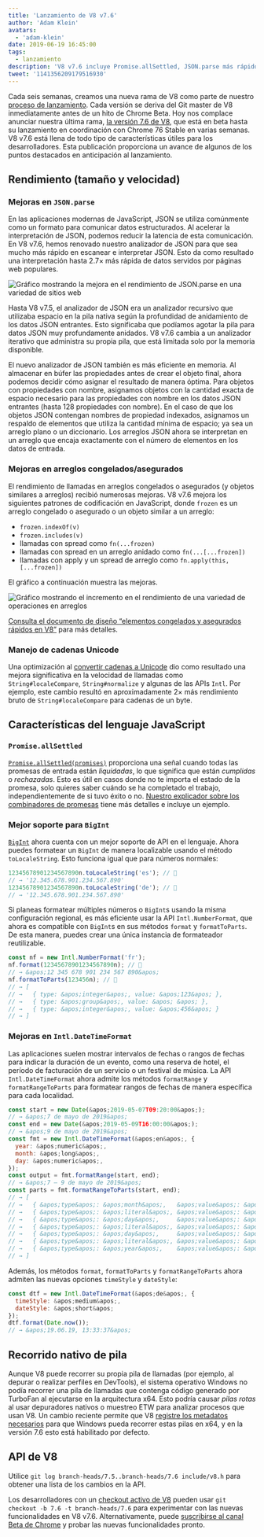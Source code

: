 ```yaml
---
title: 'Lanzamiento de V8 v7.6'
author: 'Adam Klein'
avatars:
  - 'adam-klein'
date: 2019-06-19 16:45:00
tags:
  - lanzamiento
description: 'V8 v7.6 incluye Promise.allSettled, JSON.parse más rápido, BigInts localizados, arreglos congelados/asegurados más veloces ¡y mucho más!'
tweet: '1141356209179516930'
---
```

Cada seis semanas, creamos una nueva rama de V8 como parte de nuestro [proceso de lanzamiento](/docs/release-process). Cada versión se deriva del Git master de V8 inmediatamente antes de un hito de Chrome Beta. Hoy nos complace anunciar nuestra última rama, [la versión 7.6 de V8](https://chromium.googlesource.com/v8/v8.git/+log/branch-heads/7.6), que está en beta hasta su lanzamiento en coordinación con Chrome 76 Stable en varias semanas. V8 v7.6 está llena de todo tipo de características útiles para los desarrolladores. Esta publicación proporciona un avance de algunos de los puntos destacados en anticipación al lanzamiento.

<!--truncate-->
## Rendimiento (tamaño y velocidad)

### Mejoras en `JSON.parse`

En las aplicaciones modernas de JavaScript, JSON se utiliza comúnmente como un formato para comunicar datos estructurados. Al acelerar la interpretación de JSON, podemos reducir la latencia de esta comunicación. En V8 v7.6, hemos renovado nuestro analizador de JSON para que sea mucho más rápido en escanear e interpretar JSON. Esto da como resultado una interpretación hasta 2.7× más rápida de datos servidos por páginas web populares.

![Gráfico mostrando la mejora en el rendimiento de `JSON.parse` en una variedad de sitios web](/_img/v8-release-76/json-parsing.svg)

Hasta V8 v7.5, el analizador de JSON era un analizador recursivo que utilizaba espacio en la pila nativa según la profundidad de anidamiento de los datos JSON entrantes. Esto significaba que podíamos agotar la pila para datos JSON muy profundamente anidados. V8 v7.6 cambia a un analizador iterativo que administra su propia pila, que está limitada solo por la memoria disponible.

El nuevo analizador de JSON también es más eficiente en memoria. Al almacenar en búfer las propiedades antes de crear el objeto final, ahora podemos decidir cómo asignar el resultado de manera óptima. Para objetos con propiedades con nombre, asignamos objetos con la cantidad exacta de espacio necesario para las propiedades con nombre en los datos JSON entrantes (hasta 128 propiedades con nombre). En el caso de que los objetos JSON contengan nombres de propiedad indexados, asignamos un respaldo de elementos que utiliza la cantidad mínima de espacio; ya sea un arreglo plano o un diccionario. Los arreglos JSON ahora se interpretan en un arreglo que encaja exactamente con el número de elementos en los datos de entrada.

### Mejoras en arreglos congelados/asegurados

El rendimiento de llamadas en arreglos congelados o asegurados (y objetos similares a arreglos) recibió numerosas mejoras. V8 v7.6 mejora los siguientes patrones de codificación en JavaScript, donde `frozen` es un arreglo congelado o asegurado o un objeto similar a un arreglo:

- `frozen.indexOf(v)`
- `frozen.includes(v)`
- llamadas con spread como `fn(...frozen)`
- llamadas con spread en un arreglo anidado como `fn(...[...frozen])`
- llamadas con apply y un spread de arreglo como `fn.apply(this, [...frozen])`

El gráfico a continuación muestra las mejoras.

![Gráfico mostrando el incremento en el rendimiento de una variedad de operaciones en arreglos](/_img/v8-release-76/frozen-sealed-elements.svg)

[Consulta el documento de diseño “elementos congelados y asegurados rápidos en V8”](https://bit.ly/fast-frozen-sealed-elements-in-v8) para más detalles.

### Manejo de cadenas Unicode

Una optimización al [convertir cadenas a Unicode](https://chromium.googlesource.com/v8/v8/+/734c1456d942a03d79aab4b3b0e57afbc803ceea) dio como resultado una mejora significativa en la velocidad de llamadas como `String#localeCompare`, `String#normalize` y algunas de las APIs `Intl`. Por ejemplo, este cambio resultó en aproximadamente 2× más rendimiento bruto de `String#localeCompare` para cadenas de un byte.

## Características del lenguaje JavaScript

### `Promise.allSettled`

[`Promise.allSettled(promises)`](/features/promise-combinators#promise.allsettled) proporciona una señal cuando todas las promesas de entrada están _liquidadas_, lo que significa que están _cumplidas_ o _rechazadas_. Esto es útil en casos donde no te importa el estado de la promesa, solo quieres saber cuándo se ha completado el trabajo, independientemente de si tuvo éxito o no. [Nuestro explicador sobre los combinadores de promesas](/features/promise-combinators) tiene más detalles e incluye un ejemplo.

### Mejor soporte para `BigInt`

[`BigInt`](/features/bigint) ahora cuenta con un mejor soporte de API en el lenguaje. Ahora puedes formatear un `BigInt` de manera localizable usando el método `toLocaleString`. Esto funciona igual que para números normales:

```js
12345678901234567890n.toLocaleString('es'); // 🐌
// → '12.345.678.901.234.567.890'
12345678901234567890n.toLocaleString('de'); // 🐌
// → '12.345.678.901.234.567.890'
```

Si planeas formatear múltiples números o `BigInt`s usando la misma configuración regional, es más eficiente usar la API `Intl.NumberFormat`, que ahora es compatible con `BigInt`s en sus métodos `format` y `formatToParts`. De esta manera, puedes crear una única instancia de formateador reutilizable.

```js
const nf = new Intl.NumberFormat('fr');
nf.format(12345678901234567890n); // 🚀
// → &apos;12 345 678 901 234 567 890&apos;
nf.formatToParts(123456n); // 🚀
// → [
// →   { type: &apos;integer&apos;, value: &apos;123&apos; },
// →   { type: &apos;group&apos;, value: &apos; &apos; },
// →   { type: &apos;integer&apos;, value: &apos;456&apos; }
// → ]
```

### Mejoras en `Intl.DateTimeFormat`

Las aplicaciones suelen mostrar intervalos de fechas o rangos de fechas para indicar la duración de un evento, como una reserva de hotel, el período de facturación de un servicio o un festival de música. La API `Intl.DateTimeFormat` ahora admite los métodos `formatRange` y `formatRangeToParts` para formatear rangos de fechas de manera específica para cada localidad.

```js
const start = new Date(&apos;2019-05-07T09:20:00&apos;);
// → &apos;7 de mayo de 2019&apos;
const end = new Date(&apos;2019-05-09T16:00:00&apos;);
// → &apos;9 de mayo de 2019&apos;
const fmt = new Intl.DateTimeFormat(&apos;en&apos;, {
  year: &apos;numeric&apos;,
  month: &apos;long&apos;,
  day: &apos;numeric&apos;,
});
const output = fmt.formatRange(start, end);
// → &apos;7 – 9 de mayo de 2019&apos;
const parts = fmt.formatRangeToParts(start, end);
// → [
// →   { &apos;type&apos;: &apos;month&apos;,   &apos;value&apos;: &apos;mayo&apos;,  &apos;source&apos;: &apos;shared&apos; },
// →   { &apos;type&apos;: &apos;literal&apos;, &apos;value&apos;: &apos; &apos;,    &apos;source&apos;: &apos;shared&apos; },
// →   { &apos;type&apos;: &apos;day&apos;,     &apos;value&apos;: &apos;7&apos;,    &apos;source&apos;: &apos;startRange&apos; },
// →   { &apos;type&apos;: &apos;literal&apos;, &apos;value&apos;: &apos; – &apos;,  &apos;source&apos;: &apos;shared&apos; },
// →   { &apos;type&apos;: &apos;day&apos;,     &apos;value&apos;: &apos;9&apos;,    &apos;source&apos;: &apos;endRange&apos; },
// →   { &apos;type&apos;: &apos;literal&apos;, &apos;value&apos;: &apos;, &apos;,   &apos;source&apos;: &apos;shared&apos; },
// →   { &apos;type&apos;: &apos;year&apos;,    &apos;value&apos;: &apos;2019&apos;, &apos;source&apos;: &apos;shared&apos; },
// → ]
```

Además, los métodos `format`, `formatToParts` y `formatRangeToParts` ahora admiten las nuevas opciones `timeStyle` y `dateStyle`:

```js
const dtf = new Intl.DateTimeFormat(&apos;de&apos;, {
  timeStyle: &apos;medium&apos;,
  dateStyle: &apos;short&apos;
});
dtf.format(Date.now());
// → &apos;19.06.19, 13:33:37&apos;
```

## Recorrido nativo de pila

Aunque V8 puede recorrer su propia pila de llamadas (por ejemplo, al depurar o realizar perfiles en DevTools), el sistema operativo Windows no podía recorrer una pila de llamadas que contenga código generado por TurboFan al ejecutarse en la arquitectura x64. Esto podría causar _pilas rotas_ al usar depuradores nativos o muestreo ETW para analizar procesos que usan V8. Un cambio reciente permite que V8 [registre los metadatos necesarios](https://chromium.googlesource.com/v8/v8/+/3cda21de77d098a612eadf44d504b188a599c5f0) para que Windows pueda recorrer estas pilas en x64, y en la versión 7.6 esto está habilitado por defecto.

## API de V8

Utilice `git log branch-heads/7.5..branch-heads/7.6 include/v8.h` para obtener una lista de los cambios en la API.

Los desarrolladores con un [checkout activo de V8](/docs/source-code#using-git) pueden usar `git checkout -b 7.6 -t branch-heads/7.6` para experimentar con las nuevas funcionalidades en V8 v7.6. Alternativamente, puede [suscribirse al canal Beta de Chrome](https://www.google.com/chrome/browser/beta.html) y probar las nuevas funcionalidades pronto.
